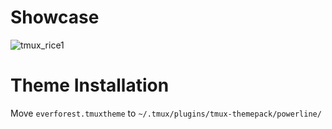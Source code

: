 # Showcase

![tmux_rice1](https://user-images.githubusercontent.com/86254474/225680070-141df5f3-bb1e-4fc1-ae83-a33bfb3bc82f.png)

# Theme Installation
Move ```everforest.tmuxtheme``` to ```~/.tmux/plugins/tmux-themepack/powerline/```
